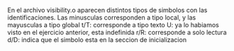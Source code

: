 En el archivo visibility.o aparecen distintos tipos de simbolos con las identificaciones. Las minusculas corresponden a tipo local, y las mayusculas a tipo global
t/T: corresponde a tipo texto
U: ya lo habiamos visto en el ejercicio anterior, esta indefinida
r/R: corresponde a solo lectura
d/D: indica que el simbolo esta en la seccion de inicializacion